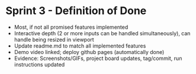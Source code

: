 # Sprint 3 - Definition of Done
- Most, if not all promised features implemented
- Interactive depth (2 or more inputs can be handled simultaneously), can handle being resized in viewport
- Update readme.md to match all implemented features
- Demo video linked; deploy github pages (automatically done)
- Evidence: Screenshots/GIFs, project board updates, tag/commit, run instructions updated